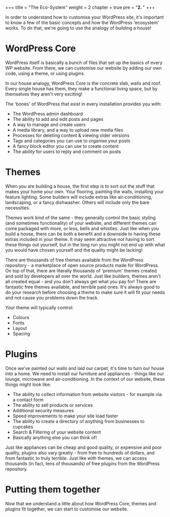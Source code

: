 +++
title = "The Eco-System"
weight = 2
chapter = true
pre = "<b>2. </b>"
+++

In order to understand how to customise your WordPress site, it's important to know a few of the basic concepts and how the WordPress 'ecosystem' works. To do that, we're going to use the analogy of building a house!

# WordPress Core

WordPress itself is basically a bunch of files that set up the basics of every WP website. From there, we can customise our website by adding our own code, using a theme, or using plugins.

In our house analogy, WordPress Core is the concrete slab, walls and roof. Every single house has them, they make a functional living space, but by themselves they aren't very exciting!

The 'bones' of WordPress that exist in every installation provides you with:

- The WordPress admin dashboard
- The ability to add and edit posts and pages
- A way to manage and create users
- A media library, and a way to upload new media files
- Processes for deleting content & viewing older versions
- Tags and categories you can use to organise your posts
- A fancy block editor you can use to create content
- The ability for users to reply and comment on posts

# Themes

When you are building a house, the first step is to sort out the stuff that makes your home your own. Your flooring, painting the walls, installing your feature lighting. Some builders will include extras like air-conditioning, landscaping, or a fancy dishwasher. Others will include only the bare necessities.

Themes work kind of the same - they generally control the basic styling (and sometimes functionality) of your website, and different themes can come packaged with more, or less, bells and whistles. Just like when you build a house, there can be both a benefit and a downside to having these extras included in your theme. It may seem attractive not having to sort these things out yourself, but in the long run you might not end up with what you would have chosen yourself and the quality might be lacking!

There are thousands of free themes available from the WordPress repository - a marketplace of open source products made for WordPress. On top of that, there are literally thousands of 'premium' themes created and sold by developers all over the world. Just like builders, themes aren't all created equal - and you don't always get what you pay for! There are fantastic free themes available, and terrible paid ones. It's always good to do your research before choosing a theme to make sure it will fit your needs and not cause you problems down the track.

Your theme will typically control:

- Colours
- Fonts
- Layout
- Spacing

# Plugins

Once we've painted our walls and laid our carpet, it's time to turn our house into a home. We need to install our furniture and appliances - things like our lounge, microwave and air-conditioning. In the context of our website, these things might look like:

- The ability to collect information from website visitors - for example via a contact form
- The ability to sell products or services
- Additional security measures
- Speed improvements to make your site load faster
- The ability to create a directory of anything from businesses to cupcakes
- Search & Filtering of your website content
- Basically anything else you can think of!

Just like appliances can be cheap and good quality, or expensive and poor quality, plugins also vary greatly - from free to hundreds of dollars, and from fantastic to truly terrible. Just like with themes, we can access thousands (in fact, tens of thousands) of free plugins from the WordPress repository.

# Putting them together

Now that we understand a little about how WordPress Core, themes and plugins fit together, we can start to customise our website.